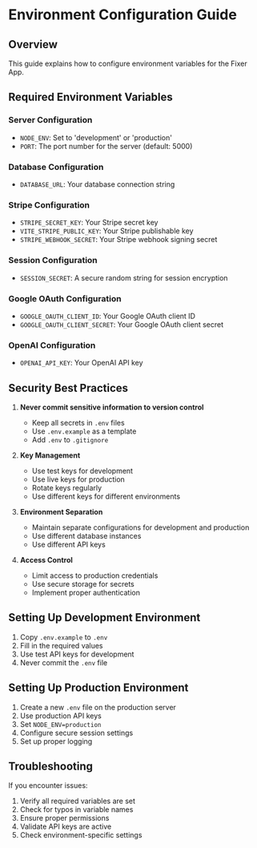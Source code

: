 # Environment Configuration Guide

## Overview
This guide explains how to configure environment variables for the Fixer App.

## Required Environment Variables

### Server Configuration
- `NODE_ENV`: Set to 'development' or 'production'
- `PORT`: The port number for the server (default: 5000)

### Database Configuration
- `DATABASE_URL`: Your database connection string

### Stripe Configuration
- `STRIPE_SECRET_KEY`: Your Stripe secret key
- `VITE_STRIPE_PUBLIC_KEY`: Your Stripe publishable key
- `STRIPE_WEBHOOK_SECRET`: Your Stripe webhook signing secret

### Session Configuration
- `SESSION_SECRET`: A secure random string for session encryption

### Google OAuth Configuration
- `GOOGLE_OAUTH_CLIENT_ID`: Your Google OAuth client ID
- `GOOGLE_OAUTH_CLIENT_SECRET`: Your Google OAuth client secret

### OpenAI Configuration
- `OPENAI_API_KEY`: Your OpenAI API key

## Security Best Practices

1. **Never commit sensitive information to version control**
   - Keep all secrets in `.env` files
   - Use `.env.example` as a template
   - Add `.env` to `.gitignore`

2. **Key Management**
   - Use test keys for development
   - Use live keys for production
   - Rotate keys regularly
   - Use different keys for different environments

3. **Environment Separation**
   - Maintain separate configurations for development and production
   - Use different database instances
   - Use different API keys

4. **Access Control**
   - Limit access to production credentials
   - Use secure storage for secrets
   - Implement proper authentication

## Setting Up Development Environment

1. Copy `.env.example` to `.env`
2. Fill in the required values
3. Use test API keys for development
4. Never commit the `.env` file

## Setting Up Production Environment

1. Create a new `.env` file on the production server
2. Use production API keys
3. Set `NODE_ENV=production`
4. Configure secure session settings
5. Set up proper logging

## Troubleshooting

If you encounter issues:
1. Verify all required variables are set
2. Check for typos in variable names
3. Ensure proper permissions
4. Validate API keys are active
5. Check environment-specific settings